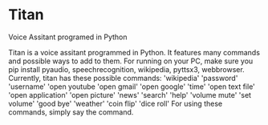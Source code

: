 # Titan
Voice Assitant programed in Python

Titan is a voice assitant programmed in Python. 
It features many commands and possible ways to add to them. 
For running on your PC, make sure you pip install pyaudio, speechrecognition, wikipedia, pyttsx3, webbrowser. 
Currently, titan has these possible commands:
                      'wikipedia'
                      'password'
                      'username'
                      'open youtube
                      'open gmail'
                      'open google'
                      'time'
                      'open text file'
                      'open application'
                      'open picture'
                      'news'
                      'search'
                      'help'
                      'volume mute'
                      'set volume'
                      'good bye'
                      'weather'
                      'coin flip'
                      'dice roll'
For using these commands, simply say the command. 
